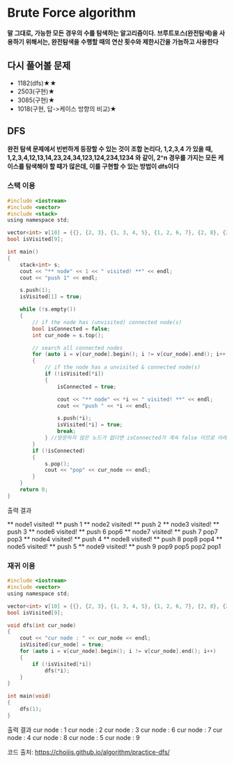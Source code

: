 # Brute Force algorithm

**말 그대로, 가능한 모든 경우의 수를 탐색하는 알고리즘이다. 브루트포스(완전탐색)을 사용하기 위해서는, 완전탐색을 수행할 때의 연산 횟수와 제한시간을 가늠하고 사용한다**

## 다시 풀어볼 문제

- 1182(dfs)★★
- 2503(구현)★
- 3085(구현)★
- 1018(구현, 답->케이스 방향의 비교)★

## DFS

**완전 탐색 문제에서 빈번하게 등장할 수 있는 것이 조합 논리다, 1,2,3,4 가 있을 때, 1,2,3,4,12,13,14,23,24,34,123,124,234,1234 와 같이, 2^n 경우를 가지는 모든 케이스를 탐색해야 할 때가 많은데, 이를 구현할 수 있는 방법이 dfs이다**

### 스택 이용

```c
#include <iostream>
#include <vector>
#include <stack>
using namespace std;

vector<int> v[10] = {{}, {2, 3}, {1, 3, 4, 5}, {1, 2, 6, 7}, {2, 8}, {2, 9}, {3}, {3}, {4}, {5}};
bool isVisited[9];

int main()
{
    stack<int> s;
    cout << "** node" << 1 << " visited! **" << endl;
    cout << "push 1" << endl;

    s.push(1);
    isVisited[1] = true;

    while (!s.empty())
    {
        // if the node has (unvisited) connected node(s)
        bool isConnected = false;
        int cur_node = s.top();

        // search all connected nodes
        for (auto i = v[cur_node].begin(); i != v[cur_node].end(); i++)
        {
            // if the node has a unvisited & connected node(s)
            if (!isVisited[*i])
            {
                isConnected = true;

                cout << "** node" << *i << " visited! **" << endl;
                cout << "push " << *i << endl;

                s.push(*i);
                isVisited[*i] = true;
                break;
            } //방문하지 않은 노드가 없다면 isConnected가 계속 false 이므로 아래로 감
        }
        if (!isConnected)
        {
            s.pop();
            cout << "pop" << cur_node << endl;
        }
    }
    return 0;
}
```

출력 결과

** node1 visited! **
push 1
** node2 visited! **
push 2
** node3 visited! **
push 3
** node6 visited! **
push 6
pop6
** node7 visited! **
push 7
pop7
pop3
** node4 visited! **
push 4
** node8 visited! **
push 8
pop8
pop4
** node5 visited! **
push 5
** node9 visited! **
push 9
pop9
pop5
pop2
pop1

### 재귀 이용

```c
#include <iostream>
#include <vector>
using namespace std;

vector<int> v[10] = {{}, {2, 3}, {1, 3, 4, 5}, {1, 2, 6, 7}, {2, 8}, {2, 9}, {3}, {3}, {4}, {5}};
bool isVisited[9];

void dfs(int cur_node)
{
    cout << "cur node : " << cur_node << endl;
    isVisited[cur_node] = true;
    for (auto i = v[cur_node].begin(); i != v[cur_node].end(); i++)
    {
        if (!isVisited[*i])
            dfs(*i);
    }
}

int main(void)
{
    dfs(1);
}
```

출력 결과
cur node : 1
cur node : 2
cur node : 3
cur node : 6
cur node : 7
cur node : 4
cur node : 8
cur node : 5
cur node : 9

코드 출처: https://choiiis.github.io/algorithm/practice-dfs/
